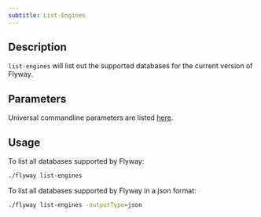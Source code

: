 ```yaml
---
subtitle: List-Engines
---
```


## Description

`list-engines` will list out the supported databases for the current version of Flyway. 

## Parameters

Universal commandline parameters are listed [here](<Command-line Parameters>).

## Usage

To list all databases supported by Flyway:

```bash
./flyway list-engines
```

To list all databases supported by Flyway in a json format:

```bash
./flyway list-engines -outputType=json
```